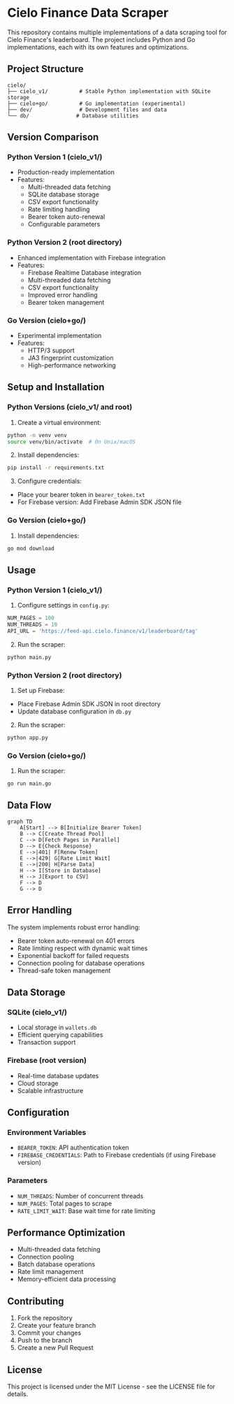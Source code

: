 # Cielo Finance Data Scraper

This repository contains multiple implementations of a data scraping tool for Cielo Finance's leaderboard. The project includes Python and Go implementations, each with its own features and optimizations.

## Project Structure

```
cielo/
├── cielo_v1/          # Stable Python implementation with SQLite storage
├── cielo+go/          # Go implementation (experimental)
├── dev/               # Development files and data
└── db/               # Database utilities
```

## Version Comparison

### Python Version 1 (cielo_v1/)
- Production-ready implementation
- Features:
  - Multi-threaded data fetching
  - SQLite database storage
  - CSV export functionality
  - Rate limiting handling
  - Bearer token auto-renewal
  - Configurable parameters

### Python Version 2 (root directory)
- Enhanced implementation with Firebase integration
- Features:
  - Firebase Realtime Database integration
  - Multi-threaded data fetching
  - CSV export functionality
  - Improved error handling
  - Bearer token management

### Go Version (cielo+go/)
- Experimental implementation
- Features:
  - HTTP/3 support
  - JA3 fingerprint customization
  - High-performance networking

## Setup and Installation

### Python Versions (cielo_v1/ and root)

1. Create a virtual environment:
```bash
python -m venv venv
source venv/bin/activate  # On Unix/macOS
```

2. Install dependencies:
```bash
pip install -r requirements.txt
```

3. Configure credentials:
- Place your bearer token in `bearer_token.txt`
- For Firebase version: Add Firebase Admin SDK JSON file

### Go Version (cielo+go/)

1. Install dependencies:
```bash
go mod download
```

## Usage

### Python Version 1 (cielo_v1/)

1. Configure settings in `config.py`:
```python
NUM_PAGES = 100
NUM_THREADS = 10
API_URL = 'https://feed-api.cielo.finance/v1/leaderboard/tag'
```

2. Run the scraper:
```bash
python main.py
```

### Python Version 2 (root directory)

1. Set up Firebase:
- Place Firebase Admin SDK JSON in root directory
- Update database configuration in `db.py`

2. Run the scraper:
```bash
python app.py
```

### Go Version (cielo+go/)

1. Run the scraper:
```bash
go run main.go
```

## Data Flow

```mermaid
graph TD
    A[Start] --> B[Initialize Bearer Token]
    B --> C[Create Thread Pool]
    C --> D[Fetch Pages in Parallel]
    D --> E{Check Response}
    E -->|401| F[Renew Token]
    E -->|429| G[Rate Limit Wait]
    E -->|200| H[Parse Data]
    H --> I[Store in Database]
    H --> J[Export to CSV]
    F --> D
    G --> D
```

## Error Handling

The system implements robust error handling:
- Bearer token auto-renewal on 401 errors
- Rate limiting respect with dynamic wait times
- Exponential backoff for failed requests
- Connection pooling for database operations
- Thread-safe token management

## Data Storage

### SQLite (cielo_v1/)
- Local storage in `wallets.db`
- Efficient querying capabilities
- Transaction support

### Firebase (root version)
- Real-time database updates
- Cloud storage
- Scalable infrastructure

## Configuration

### Environment Variables
- `BEARER_TOKEN`: API authentication token
- `FIREBASE_CREDENTIALS`: Path to Firebase credentials (if using Firebase version)

### Parameters
- `NUM_THREADS`: Number of concurrent threads
- `NUM_PAGES`: Total pages to scrape
- `RATE_LIMIT_WAIT`: Base wait time for rate limiting

## Performance Optimization

- Multi-threaded data fetching
- Connection pooling
- Batch database operations
- Rate limit management
- Memory-efficient data processing

## Contributing

1. Fork the repository
2. Create your feature branch
3. Commit your changes
4. Push to the branch
5. Create a new Pull Request

## License

This project is licensed under the MIT License - see the LICENSE file for details.
